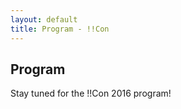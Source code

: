 ```yaml
---
layout: default
title: Program - !!Con
---
```

          
## Program

Stay tuned for the !!Con 2016 program!
